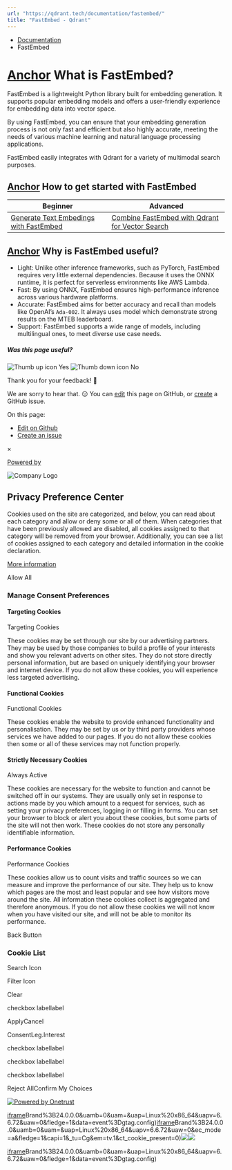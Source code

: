 ```yaml
---
url: "https://qdrant.tech/documentation/fastembed/"
title: "FastEmbed - Qdrant"
---
```


- [Documentation](https://qdrant.tech/documentation/)
- FastEmbed

# [Anchor](https://qdrant.tech/documentation/fastembed/\#what-is-fastembed) What is FastEmbed?

FastEmbed is a lightweight Python library built for embedding generation. It supports popular embedding models and offers a user-friendly experience for embedding data into vector space.

By using FastEmbed, you can ensure that your embedding generation process is not only fast and efficient but also highly accurate, meeting the needs of various machine learning and natural language processing applications.

FastEmbed easily integrates with Qdrant for a variety of multimodal search purposes.

## [Anchor](https://qdrant.tech/documentation/fastembed/\#how-to-get-started-with-fastembed) How to get started with FastEmbed

| Beginner | Advanced |
| --- | --- |
| [Generate Text Embedings with FastEmbed](https://qdrant.tech/documentation/fastembed/fastembed-quickstart/) | [Combine FastEmbed with Qdrant for Vector Search](https://qdrant.tech/documentation/fastembed/fastembed-semantic-search/) |

## [Anchor](https://qdrant.tech/documentation/fastembed/\#why-is-fastembed-useful) Why is FastEmbed useful?

- Light: Unlike other inference frameworks, such as PyTorch, FastEmbed requires very little external dependencies. Because it uses the ONNX runtime, it is perfect for serverless environments like AWS Lambda.
- Fast: By using ONNX, FastEmbed ensures high-performance inference across various hardware platforms.
- Accurate: FastEmbed aims for better accuracy and recall than models like OpenAI’s `Ada-002`. It always uses model which demonstrate strong results on the MTEB leaderboard.
- Support: FastEmbed supports a wide range of models, including multilingual ones, to meet diverse use case needs.

##### Was this page useful?

![Thumb up icon](https://qdrant.tech/icons/outline/thumb-up.svg)
Yes
![Thumb down icon](https://qdrant.tech/icons/outline/thumb-down.svg)
No

Thank you for your feedback! 🙏

We are sorry to hear that. 😔 You can [edit](https://qdrant.tech/github.com/qdrant/landing_page/tree/master/qdrant-landing/content/documentation/fastembed/_index.md) this page on GitHub, or [create](https://github.com/qdrant/landing_page/issues/new/choose) a GitHub issue.

On this page:

- [Edit on Github](https://github.com/qdrant/landing_page/tree/master/qdrant-landing/content/documentation/fastembed/_index.md)
- [Create an issue](https://github.com/qdrant/landing_page/issues/new/choose)

×

[Powered by](https://qdrant.tech/)

![Company Logo](https://cdn.cookielaw.org/logos/static/ot_company_logo.png)

## Privacy Preference Center

Cookies used on the site are categorized, and below, you can read about each category and allow or deny some or all of them. When categories that have been previously allowed are disabled, all cookies assigned to that category will be removed from your browser.
Additionally, you can see a list of cookies assigned to each category and detailed information in the cookie declaration.


[More information](https://qdrant.tech/legal/privacy-policy/#cookies-and-web-beacons)

Allow All

### Manage Consent Preferences

#### Targeting Cookies

Targeting Cookies

These cookies may be set through our site by our advertising partners. They may be used by those companies to build a profile of your interests and show you relevant adverts on other sites. They do not store directly personal information, but are based on uniquely identifying your browser and internet device. If you do not allow these cookies, you will experience less targeted advertising.

#### Functional Cookies

Functional Cookies

These cookies enable the website to provide enhanced functionality and personalisation. They may be set by us or by third party providers whose services we have added to our pages. If you do not allow these cookies then some or all of these services may not function properly.

#### Strictly Necessary Cookies

Always Active

These cookies are necessary for the website to function and cannot be switched off in our systems. They are usually only set in response to actions made by you which amount to a request for services, such as setting your privacy preferences, logging in or filling in forms. You can set your browser to block or alert you about these cookies, but some parts of the site will not then work. These cookies do not store any personally identifiable information.

#### Performance Cookies

Performance Cookies

These cookies allow us to count visits and traffic sources so we can measure and improve the performance of our site. They help us to know which pages are the most and least popular and see how visitors move around the site. All information these cookies collect is aggregated and therefore anonymous. If you do not allow these cookies we will not know when you have visited our site, and will not be able to monitor its performance.

Back Button

### Cookie List

Search Icon

Filter Icon

Clear

checkbox labellabel

ApplyCancel

ConsentLeg.Interest

checkbox labellabel

checkbox labellabel

checkbox labellabel

Reject AllConfirm My Choices

[![Powered by Onetrust](https://cdn.cookielaw.org/logos/static/powered_by_logo.svg)](https://www.onetrust.com/products/cookie-consent/)

[iframe](https://td.doubleclick.net/td/rul/10862264272?random=1748574139221&cv=11&fst=1748574139221&fmt=3&bg=ffffff&guid=ON&async=1&gtm=45be55s2v9117590405z8898302740za200zb898302740&gcd=13l3l3l3l1l1&dma=0&tag_exp=101509157~102938614~103116026~103130498~103130500~103200004~103233427~103252644~103252646~103351869~103351871~104481633~104481635~104559073~104559075&ptag_exp=101509157~103116026~103130498~103130500~103200004~103233427~103252644~103252646~103351869~103351871~104481633~104481635~104559073~104559075&u_w=1280&u_h=1024&url=https%3A%2F%2Fqdrant.tech%2Fdocumentation%2Ffastembed%2F&hn=www.googleadservices.com&frm=0&tiba=FastEmbed%20-%20Qdrant&npa=0&pscdl=noapi&auid=1717894691.1748574139&uaa=x86&uab=64&uafvl=Google%2520Chrome%3B137.0.7151.55%7CChromium%3B137.0.7151.55%7CNot%252FA)Brand%3B24.0.0.0&uamb=0&uam=&uap=Linux%20x86_64&uapv=6.6.72&uaw=0&fledge=1&data=event%3Dgtag.config)[iframe](https://td.doubleclick.net/td/rul/10862264272?random=1748574139195&cv=11&fst=1748574139195&fmt=3&bg=ffffff&guid=ON&async=1&gcl_ctr=1&gtm=45be55s2v9117590405z8898302740za200zb898302740&gcd=13l3l3l3l1l1&dma=0&tag_exp=101509157~102938614~103116026~103130498~103130500~103200004~103233427~103252644~103252646~103351869~103351871~104481633~104481635~104559073~104559075&ptag_exp=101509157~103116026~103130498~103130500~103200004~103233427~103252644~103252646~103351869~103351871~104481633~104481635~104559073~104559075&u_w=1280&u_h=1024&url=https%3A%2F%2Fqdrant.tech%2Fdocumentation%2Ffastembed%2F&label=_FJrCMev-7EDEND_w7so&hn=www.googleadservices.com&frm=0&tiba=FastEmbed%20-%20Qdrant&value=0&bttype=purchase&npa=0&pscdl=noapi&auid=1717894691.1748574139&uaa=x86&uab=64&uafvl=Google%2520Chrome%3B137.0.7151.55%7CChromium%3B137.0.7151.55%7CNot%252FA)Brand%3B24.0.0.0&uamb=0&uam=&uap=Linux%20x86_64&uapv=6.6.72&uaw=0&ec_mode=a&fledge=1&capi=1&_tu=Cg&em=tv.1&ct_cookie_present=0)![](https://t.co/1/i/adsct?bci=4&dv=America%2FAdak%26en-US%2Cen%26Google%20Inc.%26Linux%20x86_64%26255%261280%261024%264%2624%261280%261024%260%26na&eci=3&event=%7B%7D&event_id=cb67a4c4-f6a5-4329-ae47-80193ee1b3de&integration=advertiser&p_id=Twitter&p_user_id=0&pl_id=6e5c94bd-130b-46ca-b7ed-a7592b27a7d2&tw_document_href=https%3A%2F%2Fqdrant.tech%2Fdocumentation%2Ffastembed%2F&tw_iframe_status=0&txn_id=o81g6&type=javascript&version=2.3.33)![](https://analytics.twitter.com/1/i/adsct?bci=4&dv=America%2FAdak%26en-US%2Cen%26Google%20Inc.%26Linux%20x86_64%26255%261280%261024%264%2624%261280%261024%260%26na&eci=3&event=%7B%7D&event_id=cb67a4c4-f6a5-4329-ae47-80193ee1b3de&integration=advertiser&p_id=Twitter&p_user_id=0&pl_id=6e5c94bd-130b-46ca-b7ed-a7592b27a7d2&tw_document_href=https%3A%2F%2Fqdrant.tech%2Fdocumentation%2Ffastembed%2F&tw_iframe_status=0&txn_id=o81g6&type=javascript&version=2.3.33)

[iframe](https://td.doubleclick.net/td/rul/10862264272?random=1748574140283&cv=11&fst=1748574140283&fmt=3&bg=ffffff&guid=ON&async=1&gtm=45be55s2v9117590405za200zb898302740&gcd=13l3l3l3l1l1&dma=0&tag_exp=101509157~102938614~103116026~103130498~103130500~103200004~103233427~103252644~103252646~103351869~103351871~104481633~104481635~104559073~104559075&ptag_exp=101509157~103116026~103130498~103130500~103200004~103233427~103252644~103252646~103351869~103351871~104481633~104481635~104559073~104559075&u_w=1280&u_h=1024&url=https%3A%2F%2Fqdrant.tech%2Fdocumentation%2Ffastembed%2F&hn=www.googleadservices.com&frm=0&tiba=FastEmbed%20-%20Qdrant&did=dZTQ1Zm&gdid=dZTQ1Zm&npa=0&pscdl=noapi&auid=1717894691.1748574139&uaa=x86&uab=64&uafvl=Google%2520Chrome%3B137.0.7151.55%7CChromium%3B137.0.7151.55%7CNot%252FA)Brand%3B24.0.0.0&uamb=0&uam=&uap=Linux%20x86_64&uapv=6.6.72&uaw=0&fledge=1&data=event%3Dgtag.config)